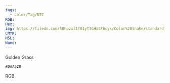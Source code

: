 ```yaml
---
tags:
  - Color/Tag/NTC
RGB:
Hex:
img: https://filedn.com/l0hpzxl1f01yT7GHxtF8cyk/Color%20Snake/standard_csv_to_svg/%23/DAA520.svg
CMYK:
HSL:
Name:
---
```

Golden Grass
```palette
#DAA520
```
RGB
